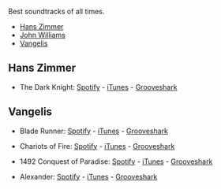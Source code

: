 Best soundtracks of all times.

- [Hans Zimmer](hans-zimmer)
- [John Williams](john-williams)
- [Vangelis](vangelis)

## Hans Zimmer

* The Dark Knight: [Spotify](http://open.spotify.com/artist/3EIp6BdK377zECKKgW0FSP) -  [iTunes](https://itunes.apple.com/us/album/dark-knight-original-motion/id284530501) -  [Grooveshark](http://grooveshark.com/#!/album/The+Dark+Knight/2048326)

## Vangelis

* Blade Runner: [Spotify](http://open.spotify.com/album/6NkuCdMz5tGmHbOXAWbtCW) -  [iTunes](https://itunes.apple.com/es/album/blade-runner-soundtrack-from/id73327394) -  [Grooveshark](http://grooveshark.com/#!/album/Blade+Runner/154263)

* Chariots of Fire: [Spotify](http://open.spotify.com/album/4rA64L2C3h0RVoMJXPCEEZ) -  [iTunes](https://itunes.apple.com/es/album/chariots-fire-play-music-from/id542667990) -  [Grooveshark](http://grooveshark.com/#!/album/Chariots+Of+Fire/1122939)

* 1492 Conquest of Paradise: [Spotify](http://open.spotify.com/user/hniel/playlist/5Me1wgcxL07H9DqZvRqErq) -  [iTunes](https://itunes.apple.com/es/album/1492-conquest-paradise-soundtrack/id41297647) -  [Grooveshark](http://grooveshark.com/#!/album/1492/3949320)

* Alexander: [Spotify](http://open.spotify.com/album/4znQpOW0WhreuYyRJSLyw0) -  [iTunes](https://itunes.apple.com/es/album/alexander-original-motion/id158043498) -  [Grooveshark](http://grooveshark.com/#!/album/Alexander+OST/788070)
